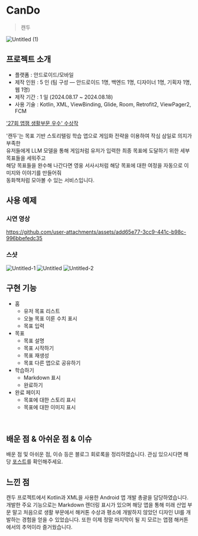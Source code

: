 # CanDo
> 캔두
> 
![Untitled (1)](https://github.com/user-attachments/assets/a006c227-25c1-44a5-8d2d-3893484318ee)

## 프로젝트 소개

- 플랫폼 : 안드로이드/모바일
- 제작 인원 : 5 인 (팀 구성 ― 안드로이드 1명, 백엔드 1명, 디자이너 1명, 기획자 1명, 웹 1명)
- 제작 기간 : 1 일 (2024.08.17 ~ 2024.08.18)
- 사용 기술 : Kotlin, XML, ViewBinding, Glide, Room, Retrofit2, ViewPager2, FCM

['27회 앱잼 생활부문 우수' 수상작](https://www.instagram.com/p/C_UXIj7S14Y/?img_index=3)<br>

'캔두'는 목표 기반 스토리텔링 학습 앱으로 게임화 전략을 이용하여 작심 삼일로 의지가 부족한<br>
유저들에게 LLM 모델을 통해 게임처럼 유저가 입력한 최종 목표에 도달하기 위한 세부 목표들을 세워주고 <br>
해당 목표들을 완수해 나간다면 영웅 서사시처럼 해당 목표에 대한 여정을 자동으로 이미지와 이야기를 만들어줘<br>
동화책처럼 모아볼 수 있는 서비스입니다.<br>

## 사용 예제

### 시연 영상

https://github.com/user-attachments/assets/add65e77-3cc9-441c-b98c-996bbefedc35

### 스샷

<div style="text-align: left;">
  
  ![Untitled-1](https://github.com/user-attachments/assets/fe078af6-407e-46da-9bc7-e7cbcfc1cbff)
  ![Untitled](https://github.com/user-attachments/assets/796a848c-223e-415f-b2c4-c5431fecc752)
  ![Untitled-2](https://github.com/user-attachments/assets/b38a41e0-5f03-4da9-bf08-a5fecacbe457)
  
</div>

## 구현 기능

- 홈
    - 유저 목표 리스트
    - 오늘 목표 이룬 수치 표시
    - 목표 입력
- 목표
    - 목표 설명
    - 목표 시작하기
    - 목표 재생성
    - 목표 다른 앱으로 공유하기
- 학습하기
    - Markdown 표시
    - 완료하기
- 완료 페이지
    - 목표에 대한 스토리 표시
    - 목표에 대한 이미지 표시
      
<br>

## 배운 점 & 아쉬운 점 & 이슈

배운 점 및 아쉬운 점, 이슈 등은 블로그 회로록을 정리하였습니다. 관심 있으시다면 해당 [포스트]()를 확인해주세요.

## 느낀 점

캔두 프로젝트에서 Kotlin과 XML을 사용한 Android 앱 개발 총괄을 담당하였습니다. 개발한 주요 기능으로는 Markdown 렌더링 표시가 있으며
해당 앱을 통해 미래 산업 부문 말고 처음으로 생활 부문에서 해커톤 수상과 평소에 개발하지 않았던 디자인 UI를 개발하는 경험을 얻을 수 있었습니다. 
또한 이제 정말 마지막이 될 지 모르는 앱잼 해커톤에서의 추억이라 즐거웠습니다.


